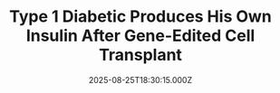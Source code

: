 ---
title: "Type 1 Diabetic Produces His Own Insulin After Gene-Edited Cell Transplant"
date: 2025-08-25T18:30:15.000Z
category: Human Kindness
externalLink: "https://www.goodnewsnetwork.org/type-1-diabetic-produces-his-own-insulin-after-gene-edited-cell-transplant/"
image: ""
excerpt: "A patient with type 1 diabetes has become the first in the world to produce his own insulin via transplanted cells edited with CRISPR. The edits halted his own immune system from attacking the cells, leading to production of insulin in the pancreas as if he never had the disease in the first place. Unlike […] The post Type 1…"
---